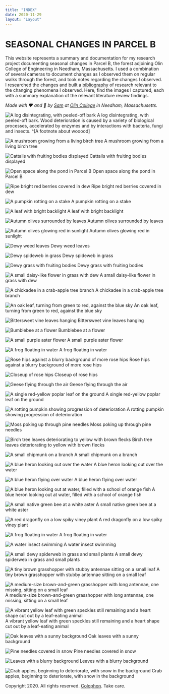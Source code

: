 ```yaml
---
title: "INDEX"
date: 2020-11-29
layout: "Layout"
---
```


# SEASONAL CHANGES IN PARCEL B

This website represents a summary and documentation for my research project documenting seasonal changes in Parcel B, the forest adjoining Olin College of Engineering in Needham, Massachusetts. I used a combination of several cameras to document changes as I observed them on regular walks through the forest, and took notes regarding the changes I observed. I researched the changes and built a [bibliography](bibliography.md) of research relevant to the changing phenomena I observed. Here, find the images I captured, each with a summary explanation of the relevant literature review findings.

*Made with ❤️ and 📸 by [Sam](https://sam.daitzman.com) at [Olin College](https://www.olin.edu) in Needham, Massachusetts.*

<div class="photos">

![A log disintegrating, with peeled-off bark](./img/IMG_0311.jpg)
A log disintegrating, with peeled-off bark. Wood deterioration is caused by a variety of biological processes, accelerated by enzymes and by interactions with bacteria, fungi and insects. ^[A footnote about wooood]


![A mushroom growing from a living birch tree](./img/IMG_0313.jpg)
A mushroom growing from a living birch tree


![Cattails with fruiting bodies displayed](./img/IMG_0322.jpg)
Cattails with fruiting bodies displayed


![Open space along the pond in Parcel B](./img/IMG_0323.jpg)
Open space along the pond in Parcel B


![Ripe bright red berries covered in dew](./img/IMG_9621.jpg)
Ripe bright red berries covered in dew

![A pumpkin rotting on a stake](./img/IMG_0309.jpg)
A pumpkin rotting on a stake



![A leaf with bright backlight](./img/IMG_9622.jpg)
A leaf with bright backlight


![Autumn olives surrounded by leaves](./img/IMG_9625.jpg)
Autumn olives surrounded by leaves


![Autumn olives glowing red in sunlight](./img/IMG_9626.jpg)
Autumn olives glowing red in sunlight


![Dewy weed leaves](./img/IMG_9629.jpg)
Dewy weed leaves


![Dewy spideweb in grass](./img/IMG_9630.jpg)
Dewy spideweb in grass


![Dewy grass with fruiting bodies](./img/IMG_9632.jpg)
Dewy grass with fruiting bodies


![A small daisy-like flower in grass with dew](./img/IMG_9637.jpg)
A small daisy-like flower in grass with dew


![A chickadee in a crab-apple tree branch](./img/IMG_9645.jpg)
A chickadee in a crab-apple tree branch


![An oak leaf, turning from green to red, against the blue sky](./img/IMG_9648.jpg)
An oak leaf, turning from green to red, against the blue sky


![Bittersweet vine leaves hanging](./img/IMG_9649.jpg)
Bittersweet vine leaves hanging


![Bumblebee at a flower](./img/IMG_9659.jpg)
Bumblebee at a flower


![A small purple aster flower](./img/IMG_9664.jpg)
A small purple aster flower


![A frog floating in water](./img/IMG_9665.jpg)
A frog floating in water


![Rose hips against a blurry background of more rose hips](./img/IMG_9676.jpg)
Rose hips against a blurry background of more rose hips


![Closeup of rose hips](./img/IMG_9677.jpg)
Closeup of rose hips


![Geese flying through the air](./img/IMG_9685.jpg)
Geese flying through the air


![A single red-yellow poplar leaf on the ground](./img/IMG_9849.jpg)
A single red-yellow poplar leaf on the ground


![A rotting pumpkin showing progression of deterioration](./img/IMG_9850.jpg)
A rotting pumpkin showing progression of deterioration


![Moss poking up through pine needles](./img/IMG_9854.jpg)
Moss poking up through pine needles


![Birch tree leaves deteriorating to yellow with brown flecks](./img/IMG_9856.jpg)
Birch tree leaves deteriorating to yellow with brown flecks


![A small chipmunk on a branch](./img/IMG_9857.jpg)
A small chipmunk on a branch


![A blue heron looking out over the water](./img/IMG_9862.jpg)
A blue heron looking out over the water


![A blue heron flying over water](./img/IMG_9867.jpg)
A blue heron flying over water


![A blue heron looking out at water, filled with a school of orange fish](./img/IMG_9872.jpg)
A blue heron looking out at water, filled with a school of orange fish


![A small native green bee at a white aster](./img/IMG_9873.jpg)
A small native green bee at a white aster


![A red dragonfly on a low spiky viney plant](./img/IMG_9879.jpg)
A red dragonfly on a low spiky viney plant


![A frog floating in water](./img/IMG_9887.jpg)
A frog floating in water


![A water insect swimming](./img/IMG_9888.jpg)
A water insect swimming


![A small dewy spiderweb in grass and small plants](./img/IMG_9890.jpg)
A small dewy spiderweb in grass and small plants


![A tiny brown grasshopper with stubby antennae sitting on a small leaf](./img/IMG_9898.jpg)
A tiny brown grasshopper with stubby antennae sitting on a small leaf


![A medium-size brown-and-green grasshopper with long antennae, one missing, sitting on a small leaf](./img/IMG_9902.jpg)
A medium-size brown-and-green grasshopper with long antennae, one missing, sitting on a small leaf


![A vibrant yellow leaf with green speckles still remaining and a heart shape cut out by a leaf-eating animal](./img/IMG_9906.jpg)
A vibrant yellow leaf with green speckles still remaining and a heart shape cut out by a leaf-eating animal


![Oak leaves with a sunny background](./img/IMG_9969.jpg)
Oak leaves with a sunny background


![Pine needles covered in snow](./img/IMG_9971.jpg)
Pine needles covered in snow


![Leaves with a blurry background](./img/IMG_9975.jpg)
Leaves with a blurry background


![Crab apples, beginning to deteriorate, with snow in the background](./img/IMG_9986.jpg)
Crab apples, beginning to deteriorate, with snow in the background

</div>

Copyright 2020. All rights reserved. [Colophon](colophon.md). Take care.

<br><br><br><br>